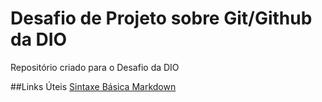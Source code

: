 # Desafio de Projeto sobre Git/Github da DIO
Repositório criado para o Desafio da DIO

##Links Úteis
[Sintaxe Básica Markdown](https://www.markdownguide.org/basic-syntax/)
